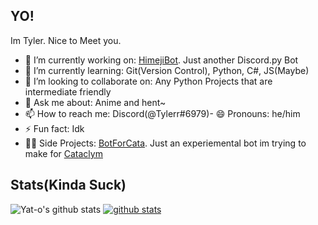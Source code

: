 ## YO!
Im Tyler. Nice to Meet you.

- 🔭 I’m currently working on: [HimejiBot](https://github.com/Yat-o/HimejiBot). Just another Discord.py Bot
- 🌱 I’m currently learning: Git(Version Control), Python, C#, JS(Maybe)
- 👯 I’m looking to collaborate on: Any Python Projects that are intermediate friendly
- 💬 Ask me about: Anime and hent~
- 📫 How to reach me: Discord(@Tylerr#6979)- 😄 Pronouns: he/him
- ⚡ Fun fact: Idk
- 🔭🔭 Side Projects: [BotForCata](https://github.com/Yat-o/BotForCata). Just an experiemental bot im trying to make for [Cataclym](https://github.com/Cataclym/)


## Stats(Kinda Suck)
![Yat-o's github stats](https://github-readme-stats.vercel.app/api?username=Yat-o&show_icons=true&theme=radical)
[![github stats](https://github-readme-stats.vercel.app/api/top-langs?username=Yat-o&count_private=true&show_icons=true&theme=radical)](https://github.com/Yat-o)
